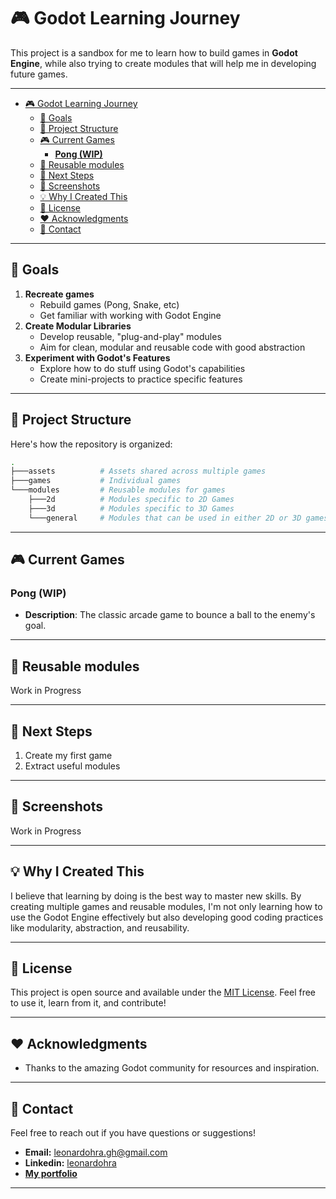 # 🎮 Godot Learning Journey

This project is a sandbox for me to learn how to build games in **Godot Engine**, while also trying to create modules that will help me in developing future games.

--- 

- [🎮 Godot Learning Journey](#-godot-learning-journey)
  - [🎯 Goals](#-goals)
  - [📂 Project Structure](#-project-structure)
  - [🎮 Current Games](#-current-games)
    - [**Pong (WIP)**](#pong-wip)
  - [🧰 Reusable modules](#-reusable-modules)
  - [💭 Next Steps](#-next-steps)
  - [📸 Screenshots](#-screenshots)
  - [💡 Why I Created This](#-why-i-created-this)
  - [📜 License](#-license)
  - [❤️ Acknowledgments](#️-acknowledgments)
  - [📧 Contact](#-contact)


---
## 🎯 Goals
1. **Recreate games**
   - Rebuild games (Pong, Snake, etc) 
   - Get familiar with working with Godot Engine
2. **Create Modular Libraries**
   - Develop reusable, "plug-and-play" modules
   - Aim for clean, modular and reusable code with good abstraction
3. **Experiment with Godot's Features**
   - Explore how to do stuff using Godot's capabilities 
   - Create mini-projects to practice specific features

---

## 📂 Project Structure

Here's how the repository is organized:
```bash
.
├───assets			# Assets shared across multiple games
├───games			# Individual games
└───modules			# Reusable modules for games
    ├───2d			# Modules specific to 2D Games
    ├───3d			# Modules specific to 3D Games
    └───general		# Modules that can be used in either 2D or 3D games
```

---

## 🎮 Current Games

### **Pong (WIP)**
- **Description**: The classic arcade game to bounce a ball to the enemy's goal.

---

## 🧰 Reusable modules

Work in Progress

---

## 💭 Next Steps

1. Create my first game 
2. Extract useful modules

---

## 📸 Screenshots

Work in Progress

---

## 💡 Why I Created This

I believe that learning by doing is the best way to master new skills. By creating multiple games and reusable modules, I'm not only learning how to use the Godot Engine effectively but also developing good coding practices like modularity, abstraction, and reusability.

---

## 📜 License

This project is open source and available under the [MIT License](LICENSE). Feel free to use it, learn from it, and contribute!

---

## ❤️ Acknowledgments

- Thanks to the amazing Godot community for resources and inspiration.  

---

## 📧 Contact

Feel free to reach out if you have questions or suggestions!

- **Email:** leonardohra.gh@gmail.com  
- **Linkedin:** [leonardohra](https://www.linkedin.com/in/leonardohra/)
- **[My portfolio](https://portfolio-leo-three.vercel.app/en)**

---